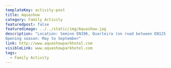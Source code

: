 ```yaml
---
templateKey: activity-post
title: Aquashow
category: Family Activity
featuredpost: false
featuredimage: ../../static/img/Aquashow.jpg
description: "Location: Semino EN396, Quarteira (on road between EN125 (Almancil) and Quarteira / Vilamoura)
Opening season: May to September"
link: http://www.aquashowparkhotel.com 
visibleLink: www.aquashowparkhotel.com 
tags:
  - Family Activity
---
```


